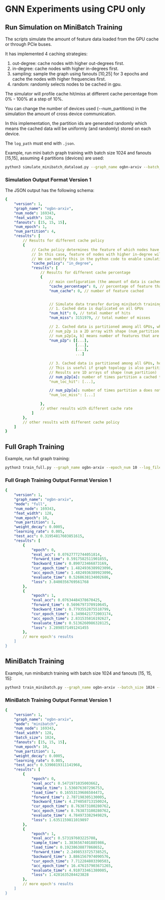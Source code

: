 # GNN Experiments using CPU only

## Run Simulation on MiniBatch Training
The scripts simulate the amount of feature data loaded from the GPU cache or through PCIe buses.

It has implemented 4 caching strategies:
1. out-degree: cache nodes with higher out-degrees first.
2. in-degree: cache nodes with higher in-degrees first.
3. sampling: sample the graph using fanouts [10,25] for 3 epochs and cache the nodes with higher frequencies first.
4. random: randomly selects nodes to be cached in gpu.

The simulator will profile cache hit/miss at different cache percentage from 0% - 100% at a step of 10%.

You can change the number of devices used (--num_partitions) in the simulation the amount of cross device communication.

In this implementation, the partition ids are generated randomly which means the cached data will be uniformly (and randomly) stored on each device.

The `log_path` must end with `.json`.

Example, run mini batch graph training with batch size 1024 and fanouts [15,15], assuming 4 partitions (devices) are used:
```bash
python3 simulate_minibatch_dataload.py --graph_name ogbn-arxiv --batch_size 1024 --fanouts 15,15 --num_partition=4 --log_path log.json --data_dir YOUR_DATASET_DIR
```

### Simulation Output Format Version 1
The JSON output has the following schema:

```yaml
{
    "version": 1,
    "graph_name": "ogbn-arxiv",
    "num_node": 169343,
    "feat_width": 128,
    "fanouts": [15, 15, 15],
    "num_epoch": 1,
    "num_partition": 4,
    "results": [
        // Results for different cache policy
        {
            // Cache policy determines the feature of which nodes have priority to be cached in GPU memory
            // In this case, feature of nodes with higher in-degree will be cached first
            // We can modify this in the python code to enable simulating more caching strategies
            "cache_policy": "in_degree",
            "results": [
                // Results for different cache percentage
                {
                    // main configuration (the amount of data is cached in GPU memory, the rest is on CPU memory)
                    "cache_percentage": 0, // percentage of feature that is cached in GPU memory
                    "num_cache": 0, // number of feature cached


                    // Simulate data transfer during minibatch training
                    // 1. Cached data is duplicated on all GPUs
                    "num_hit": 0, // total number of hits
                    "num_miss": 3151979, // total number of misses

                    // 2. Cached data is partitioned among all GPUs, which can fetch data from each other
                    // num_p2p is a 2D array with shape (num_partition x num_partition)
                    // num_p2p[a, b] means number of features that are transfered from b to a
                    "num_p2p": [[...],
                                [...],
                                [...],
                                ...] 
                    
                    // 3. Cached data is partitioned among all GPUs, however they cannot fetch data from each other
                    // This is useful if graph topology is also partitioned during minibatch training and each gpu can only access its local graph and feature data.
                    // Results are 1D arrays of shape (num_partition)
                    // num_p2p[a]: number of times partition a cached the required data
                    "num_loc_hit": [...], 

                    // num_p2p[a]: number of times partition a does not cache the required data
                    "num_loc_miss": [...] 

                }, 
                // other results with different cache rate
            ]
        }, 
        // other results with different cache policy
    ]
}
```

## Full Graph Training
Example, run full graph training:
```bash
python3 train_full.py --graph_name ogbn-arxiv --epoch_num 10 --log_file log.json --data_dir YOUR_DATASET_DIR
```

### Full Graph Training Output Format Version 1

```yaml
{
    "version": 1,
    "graph_name": "ogbn-arxiv",
    "mode": "full",
    "num_node": 169343,
    "feat_width": 128,
    "num_epoch": 10,
    "num_partition": 1,
    "weight_decay": 0.0005,
    "learning_rate": 0.005,
    "test_acc": 0.31954817603851615,
    "results": [
        {
            "epoch": 0,
            "eval_acc": 0.07627772744051814,
            "forward_time": 0.5917582511901855,
            "backward_time": 0.890723466873169,
            "cur_epoch_time": 1.4824936389923096,
            "acc_epoch_time": 1.4824936389923096,
            "evaluate_time": 0.5268638134002686,
            "loss": 3.8400356769561768
        },
        {
            "epoch": 1,
            "eval_acc": 0.07634484378670425,
            "forward_time": 0.5696797370910645,
            "backward_time": 0.7793552875518799,
            "cur_epoch_time": 1.3490421772003174,
            "acc_epoch_time": 2.831535816192627,
            "evaluate_time": 0.5136260986328125,
            "loss": 3.2898571491241455
        },
        // more epoch's results
    ]
}
```

## MiniBatch Training

Example, run minibatch training with batch size 1024 and fanouts [15, 15, 15]:
```bash
python3 train_minibatch.py --graph_name ogbn-arxiv --batch_size 1024 --fanouts 15,15,15 --data_dir YOUR_DATASET_DIR
```

### MiniBatch Training Output Format Version 1

```yaml
{
    "version": 1,
    "graph_name": "ogbn-arxiv",
    "mode": "minibatch",
    "num_node": 169343,
    "feat_width": 128,
    "batch_size": 1024,
    "fanouts": [15, 15, 15],
    "num_epoch": 10,
    "num_partition": 1,
    "weight_decay": 0.0005,
    "learning_rate": 0.005,
    "test_acc": 0.5390819311141968,
    "results": [
        {
            "epoch": 0,
            "eval_acc": 0.5471971035003662,
            "sample_time": 1.536076307296753,
            "load_time": 0.16553139686584473,
            "forward_time": 2.787198305130005,
            "backward_time": 4.274858713150024,
            "cur_epoch_time": 8.763873100280762,
            "acc_epoch_time": 8.763873100280762,
            "evaluate_time": 4.784973382949829,
            "loss": 1.6351159811019897
        },
        {
            "epoch": 1,
            "eval_acc": 0.573197603225708,
            "sample_time": 1.3836567401885986,
            "load_time": 0.19238638877868652,
            "forward_time": 2.2498533725738525,
            "backward_time": 3.8861567974090576,
            "cur_epoch_time": 7.712284803390503,
            "acc_epoch_time": 16.476157903671265,
            "evaluate_time": 4.910733461380005,
            "loss": 1.4281635284423828
        }, 
        // more epoch's results
    ]
}
```